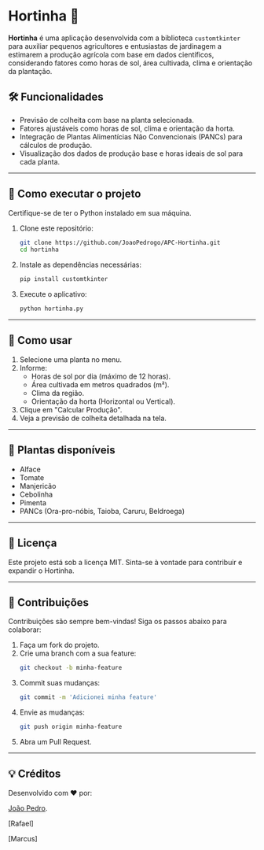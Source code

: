 
# Hortinha 🌱

**Hortinha** é uma aplicação desenvolvida com a biblioteca `customtkinter` para auxiliar pequenos agricultores e entusiastas de jardinagem a estimarem a produção agrícola com base em dados científicos, considerando fatores como horas de sol, área cultivada, clima e orientação da plantação.

## 🛠️ Funcionalidades

- Previsão de colheita com base na planta selecionada.
- Fatores ajustáveis como horas de sol, clima e orientação da horta.
- Integração de Plantas Alimentícias Não Convencionais (PANCs) para cálculos de produção.
- Visualização dos dados de produção base e horas ideais de sol para cada planta.

---

## 🔧 Como executar o projeto

Certifique-se de ter o Python instalado em sua máquina.

1. Clone este repositório:
   ```bash
   git clone https://github.com/JoaoPedrogo/APC-Hortinha.git
   cd hortinha

2. Instale as dependências necessárias:
   ```bash
   pip install customtkinter
   ```

3. Execute o aplicativo:
   ```bash
   python hortinha.py
   ```

---

## 📝 Como usar

1. Selecione uma planta no menu.
2. Informe:
   - Horas de sol por dia (máximo de 12 horas).
   - Área cultivada em metros quadrados (m²).
   - Clima da região.
   - Orientação da horta (Horizontal ou Vertical).
3. Clique em "Calcular Produção".
4. Veja a previsão de colheita detalhada na tela.

---

## 🌿 Plantas disponíveis

- Alface
- Tomate
- Manjericão
- Cebolinha
- Pimenta
- PANCs (Ora-pro-nóbis, Taioba, Caruru, Beldroega)

---

## 📜 Licença

Este projeto está sob a licença MIT. Sinta-se à vontade para contribuir e expandir o Hortinha.

---

## 🤝 Contribuições

Contribuições são sempre bem-vindas! Siga os passos abaixo para colaborar:

1. Faça um fork do projeto.
2. Crie uma branch com a sua feature:
   ```bash
   git checkout -b minha-feature
   ```
3. Commit suas mudanças:
   ```bash
   git commit -m 'Adicionei minha feature'
   ```
4. Envie as mudanças:
   ```bash
   git push origin minha-feature
   ```
5. Abra um Pull Request.

---

## 💡 Créditos

Desenvolvido com ❤️ por: 

[João Pedro](https://github.com/JoaoPedrogo).

[Rafael]

[Marcus]
